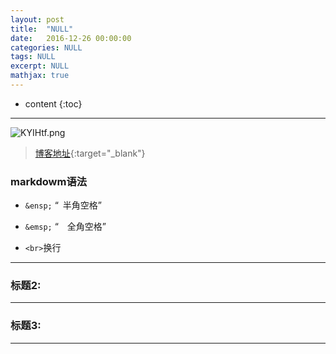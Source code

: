 ```yaml
---
layout: post
title:  "NULL"
date:   2016-12-26 00:00:00
categories: NULL
tags: NULL
excerpt: NULL
mathjax: true
---
```

* content
{:toc}
---

![KYIHtf.png](https://s2.ax1x.com/2019/10/23/KYIHtf.png)



> [博客地址](https://dufaxing.com){:target="_blank"}


### markdowm语法


- `&ensp;`  “&ensp;半角空格”


- `&emsp;` “&emsp;全角空格”

- `<br>`换行



---

### 标题2:




---

### 标题3:



---
